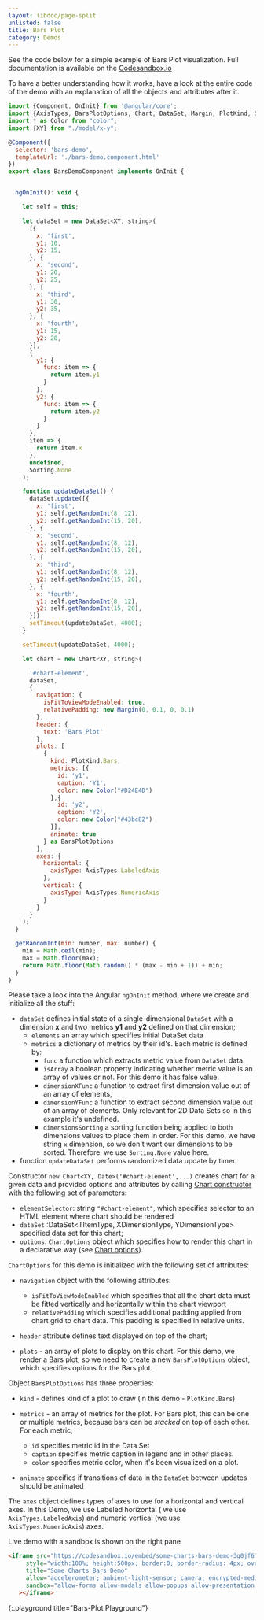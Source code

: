 ```yaml
---
layout: libdoc/page-split
unlisted: false
title: Bars Plot
category: Demos
---
```


See the code below for a simple example of Bars Plot visualization.
Full documentation is available on the [Codesandbox.io](https://codesandbox.io/s/some-charts-bars-demo-3g0jf6?file=/src/app/bars-demo/bars-demo.component.ts)

To have a better understanding how it works, have a look at the entire code of the demo with an explanation of all the objects and attributes after it.

```javascript
import {Component, OnInit} from '@angular/core';
import {AxisTypes, BarsPlotOptions, Chart, DataSet, Margin, PlotKind, Skin, Sorting} from "some-charts";
import * as Color from "color";
import {XY} from "./model/x-y";

@Component({
  selector: 'bars-demo',
  templateUrl: './bars-demo.component.html'
})
export class BarsDemoComponent implements OnInit {


  ngOnInit(): void {

    let self = this;

    let dataSet = new DataSet<XY, string>(
      [{
        x: 'first',
        y1: 10,
        y2: 15,
      }, {
        x: 'second',
        y1: 20,
        y2: 25,
      }, {
        x: 'third',
        y1: 30,
        y2: 35,
      }, {
        x: 'fourth',
        y1: 15,
        y2: 20,
      }],
      {
        y1: {
          func: item => {
            return item.y1
          }
        },
        y2: {
          func: item => {
            return item.y2
          }
        }
      },
      item => {
        return item.x
      },
      undefined,
      Sorting.None
    );

    function updateDataSet() {
      dataSet.update([{
        x: 'first',
        y1: self.getRandomInt(8, 12),
        y2: self.getRandomInt(15, 20),
      }, {
        x: 'second',
        y1: self.getRandomInt(8, 12),
        y2: self.getRandomInt(15, 20),
      }, {
        x: 'third',
        y1: self.getRandomInt(8, 12),
        y2: self.getRandomInt(15, 20),
      }, {
        x: 'fourth',
        y1: self.getRandomInt(8, 12),
        y2: self.getRandomInt(15, 20),
      }])
      setTimeout(updateDataSet, 4000);
    }

    setTimeout(updateDataSet, 4000);

    let chart = new Chart<XY, string>(

      '#chart-element',
      dataSet,
      {
        navigation: {
          isFitToViewModeEnabled: true,
          relativePadding: new Margin(0, 0.1, 0, 0.1)
        },
        header: {
          text: 'Bars Plot'
        },
        plots: [
          {
            kind: PlotKind.Bars,
            metrics: [{
              id: 'y1',
              caption: 'Y1',
              color: new Color("#D24E4D")
            },{
              id: 'y2',
              caption: 'Y2',
              color: new Color("#43bc82")
            }],
            animate: true
          } as BarsPlotOptions
        ],
        axes: {
          horizontal: {
            axisType: AxisTypes.LabeledAxis
          },
          vertical: {
            axisType: AxisTypes.NumericAxis
          }
        }
      }
    );
  }

  getRandomInt(min: number, max: number) {
    min = Math.ceil(min);
    max = Math.floor(max);
    return Math.floor(Math.random() * (max - min + 1)) + min;
  }
}
```

Please take a look into the Angular `ngOnInit` method, where we create and initialize all the stuff:

- `dataSet` defines initial state of a single-dimensional `DataSet` with a dimension **x** and two metrics **y1** and **y2** defined on that dimension;
  - `elements` an array which specifies initial DataSet data
  - `metrics` a dictionary of metrics by their id's. Each metric is defined by:
    - `func` a function which extracts metric value from `DataSet` data.
    - `isArray` a boolean property indicating whether metric value is an array of values or not. For this demo it has false value.
    - `dimensionXFunc` a function to extract first dimension value out of an array of elements,
    - `dimensionYFunc` a function to extract second dimension value out of an array of elements. Only relevant for 2D Data Sets so in this example it's undefined.
    - `dimensionsSorting` a sorting function being applied to both dimensions values to place them in order. For this demo, we have string `x` dimension, so we don't want our dimensions to be sorted. Therefore, we use `Sorting.None` value here.
- function `updateDataSet` performs randomized data update by timer.

Constructor `new Chart<XY, Date>('#chart-element',...)`  creates chart for a given data and provided options and attributes by calling [Chart constructor](/typedoc/classes/Chart.html) with the following set of parameters:
- `elementSelector`: string `"#chart-element"`, which specifies selector to an HTML element where chart should be rendered
- `dataSet` :DataSet<TItemType, XDimensionType, YDimensionType> specified data set for this chart;
- `options`: `ChartOptions` object which specifies how to render this chart in a declarative way (see [Chart options](/typedoc/interfaces/ChartOptions.html)).  

`ChartOptions` for this demo is initialized with the following set of attributes:

- `navigation` object with the following attributes:
    - `isFitToViewModeEnabled` which specifies that all the chart data must be fitted vertically and horizontally within the chart viewport
    - `relativePadding` which specifies additional padding applied from chart grid to chart data. This padding is specified in relative units.

- `header` attribute defines text displayed on top of the chart;
- `plots` - an array of plots to display on this chart. For this demo, we render a Bars plot, so we need to create a new `BarsPlotOptions` object, which specifies options for the Bars plot.

Object `BarsPlotOptions` has three properties:

- `kind` - defines kind of a plot to draw (in this demo - `PlotKind.Bars`)

- `metrics` - an array of metrics for the plot. For Bars plot, this can be one or multiple metrics, because bars can be *stacked* on top of each other. For each metric,
  - `id` specifies metric id in the Data Set
  - `caption` specifies metric caption in legend and in other places.
  - `color` specifies metric color, when it's been visualized on a plot.

- `animate` specifies if transitions of data in the `DataSet` between updates should be animated


The `axes` object defines types of axes to use for a horizontal and vertical axes. In this Demo, we use Labeled horizontal ( we use `AxisTypes.LabeledAxis`) and numeric vertical (we use `AxisTypes.NumericAxis`) axes.

Live demo with a sandbox is shown on the right pane
```html
<iframe src="https://codesandbox.io/embed/some-charts-bars-demo-3g0jf6?fontsize=14&hidenavigation=1&theme=dark" 
     style="width:100%; height:500px; border:0; border-radius: 4px; overflow:hidden;"
     title="Some Charts Bars Demo"
     allow="accelerometer; ambient-light-sensor; camera; encrypted-media; geolocation; gyroscope; hid; microphone; midi; payment; usb; vr; xr-spatial-tracking"
     sandbox="allow-forms allow-modals allow-popups allow-presentation allow-same-origin allow-scripts"
   ></iframe>
```
{:.playground title="Bars-Plot Playground"}
